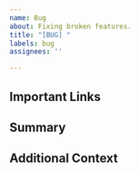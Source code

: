 ```yaml
---
name: Bug
about: Fixing broken features.
title: "[BUG] "
labels: bug
assignees: ''

---
```


## Important Links


## Summary


## Additional Context
